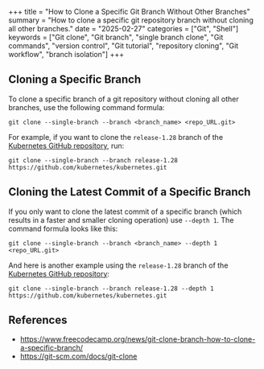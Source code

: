 +++
title = "How to Clone a Specific Git Branch Without Other Branches"
summary = "How to clone a specific git repository branch without cloning all other branches."
date = "2025-02-27"
categories = ["Git", "Shell"]
keywords = ["Git clone", "Git branch", "single branch clone", "Git commands", "version control", "Git tutorial", "repository cloning", "Git workflow", "branch isolation"]
+++

## Cloning a Specific Branch

To clone a specific branch of a git repository without cloning all other branches, use the following command formula:

```
git clone --single-branch --branch <branch_name> <repo_URL.git>
```

For example, if you want to clone the `release-1.28` branch of the [Kubernetes GitHub repository](https://github.com/kubernetes/kubernetes/tree/release-1.28), run:

```
git clone --single-branch --branch release-1.28 https://github.com/kubernetes/kubernetes.git
```

## Cloning the Latest Commit of a Specific Branch

If you only want to clone the latest commit of a specific branch (which results in a faster and smaller cloning operation) use `--depth 1`. The command formula looks like this:

```
git clone --single-branch --branch <branch_name> --depth 1 <repo_URL.git>
```

And here is another example using the `release-1.28` branch of the [Kubernetes GitHub repository](https://github.com/kubernetes/kubernetes/tree/release-1.28):

```
git clone --single-branch --branch release-1.28 --depth 1 https://github.com/kubernetes/kubernetes.git
```

## References
- https://www.freecodecamp.org/news/git-clone-branch-how-to-clone-a-specific-branch/
- https://git-scm.com/docs/git-clone